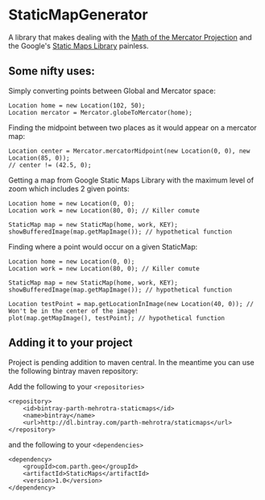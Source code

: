 # StaticMapGenerator

A library that makes dealing with the [Math of the Mercator Projection](https://en.wikipedia.org/wiki/Mercator_projection#Mathematics_of_the_Mercator_projection) and the Google's [Static Maps Library](https://en.wikipedia.org/wiki/Mercator_projection#Mathematics_of_the_Mercator_projection) painless.

## Some nifty uses:

Simply converting points between Global and Mercator space:

```
Location home = new Location(102, 50);
Location mercator = Mercator.globeToMercator(home);
```

Finding the midpoint between two places as it would appear on a mercator map:

```
Location center = Mercator.mercatorMidpoint(new Location(0, 0), new Location(85, 0));
// center != (42.5, 0);
```

Getting a map from Google Static Maps Library with the maximum level of zoom which includes 2 given points:

```
Location home = new Location(0, 0);
Location work = new Location(80, 0); // Killer comute

StaticMap map = new StaticMap(home, work, KEY);
showBufferedImage(map.getMapImage()); // hypothetical function
```

Finding where a point would occur on a given StaticMap:

```
Location home = new Location(0, 0);
Location work = new Location(80, 0); // Killer comute

StaticMap map = new StaticMap(home, work, KEY);
showBufferedImage(map.getMapImage()); // hypothetical function

Location testPoint = map.getLocationInImage(new Location(40, 0)); // Won't be in the center of the image!
plot(map.getMapImage(), testPoint); // hypothetical function
```

## Adding it to your project

Project is pending addition to maven central. In the meantime you can use the following bintray maven repository:

Add the following to your `<repositories>`

```
<repository>
	<id>bintray-parth-mehrotra-staticmaps</id>
	<name>bintray</name>
	<url>http://dl.bintray.com/parth-mehrotra/staticmaps</url>
</repository>
```

and the following to your `<dependencies>`

```
<dependency>
	<groupId>com.parth.geo</groupId>
	<artifactId>StaticMaps</artifactId>
	<version>1.0</version>
</dependency>
```
